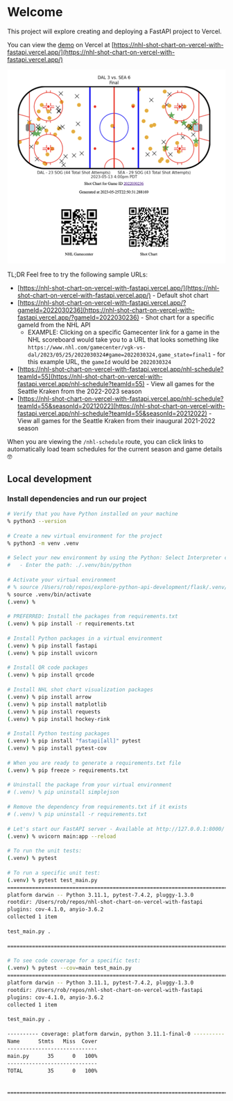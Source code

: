# Welcome

This project will explore creating and deploying a FastAPI project to Vercel.

You can view the [demo](https://nhl-shot-chart-on-vercel-with-fastapi.vercel.app/) on Vercel at [https://nhl-shot-chart-on-vercel-with-fastapi.vercel.app/](https://nhl-shot-chart-on-vercel-with-fastapi.vercel.app/)

![](./__screenshots__/01.png)

TL;DR Feel free to try the following sample URLs:

- [https://nhl-shot-chart-on-vercel-with-fastapi.vercel.app/](https://nhl-shot-chart-on-vercel-with-fastapi.vercel.app/) - Default shot chart
- [https://nhl-shot-chart-on-vercel-with-fastapi.vercel.app/?gameId=2022030236](https://nhl-shot-chart-on-vercel-with-fastapi.vercel.app/?gameId=2022030236) - Shot chart for a specific gameId from the NHL API
  - EXAMPLE: Clicking on a specific Gamecenter link for a game in the NHL scoreboard would take you to a URL that looks something like `https://www.nhl.com/gamecenter/vgk-vs-dal/2023/05/25/2022030324#game=2022030324,game_state=final1` - for this example URL, the `gameId` would be `2022030324`
- [https://nhl-shot-chart-on-vercel-with-fastapi.vercel.app/nhl-schedule?teamId=55](https://nhl-shot-chart-on-vercel-with-fastapi.vercel.app/nhl-schedule?teamId=55) - View all games for the Seattle Kraken from the 2022-2023 season
- [https://nhl-shot-chart-on-vercel-with-fastapi.vercel.app/nhl-schedule?teamId=55&seasonId=20212022](https://nhl-shot-chart-on-vercel-with-fastapi.vercel.app/nhl-schedule?teamId=55&seasonId=20212022) - View all games for the Seattle Kraken from their inaugural 2021-2022 season

When you are viewing the `/nhl-schedule` route, you can click links to automatically load team schedules for the current season and game details 🤓

## Local development

### Install dependencies and run our project

```sh
# Verify that you have Python installed on your machine
% python3 --version

# Create a new virtual environment for the project
% python3 -m venv .venv

# Select your new environment by using the Python: Select Interpreter command in VS Code
#   - Enter the path: ./.venv/bin/python

# Activate your virtual environment
# % source /Users/rob/repos/explore-python-api-development/flask/.venv/bin/activate
% source .venv/bin/activate
(.venv) %

# PREFERRED: Install the packages from requirements.txt
(.venv) % pip install -r requirements.txt

# Install Python packages in a virtual environment
(.venv) % pip install fastapi
(.venv) % pip install uvicorn

# Install QR code packages
(.venv) % pip install qrcode

# Install NHL shot chart visualization packages
(.venv) % pip install arrow
(.venv) % pip install matplotlib
(.venv) % pip install requests
(.venv) % pip install hockey-rink

# Install Python testing packages
(.venv) % pip install "fastapi[all]" pytest
(.venv) % pip install pytest-cov

# When you are ready to generate a requirements.txt file
(.venv) % pip freeze > requirements.txt

# Uninstall the package from your virtual environment
# (.venv) % pip uninstall simplejson

# Remove the dependency from requirements.txt if it exists
# (.venv) % pip uninstall -r requirements.txt

# Let's start our FastAPI server - Available at http://127.0.0.1:8000/
(.venv) % uvicorn main:app --reload

# To run the unit tests:
(.venv) % pytest

# To run a specific unit test:
(.venv) % pytest test_main.py
=================================================================================== test session starts ===================================================================================
platform darwin -- Python 3.11.1, pytest-7.4.2, pluggy-1.3.0
rootdir: /Users/rob/repos/nhl-shot-chart-on-vercel-with-fastapi
plugins: cov-4.1.0, anyio-3.6.2
collected 1 item

test_main.py .                                                                                                                                                                      [100%]

==================================================================================== 1 passed in 0.44s ====================================================================================

# To see code coverage for a specific test:
(.venv) % pytest --cov=main test_main.py
=================================================================================== test session starts ===================================================================================
platform darwin -- Python 3.11.1, pytest-7.4.2, pluggy-1.3.0
rootdir: /Users/rob/repos/nhl-shot-chart-on-vercel-with-fastapi
plugins: cov-4.1.0, anyio-3.6.2
collected 1 item

test_main.py .                                                                                                                                                                      [100%]

---------- coverage: platform darwin, python 3.11.1-final-0 ----------
Name      Stmts   Miss  Cover
-----------------------------
main.py      35      0   100%
-----------------------------
TOTAL        35      0   100%


==================================================================================== 1 passed in 0.63s ====================================================================================

```
